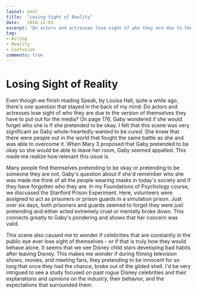 ```yaml
---
layout: post
title:  "Losing Sight of Reality"
date:   2018-12-01
excerpt: "Do actors and actresses lose sight of who they are due to the version of themselves they have to put out for the media?"
tag:
- Acting
- Reality
- Confusion
comments: true
---
```


# Losing Sight of Reality

  Even though we finish reading Speak, by Louisa Hall, quite a while ago, there's one question that stayed in the back of my mind: Do actors and actresses lose sight of who they are due to the version of themselves they have to put out for the media? On page 176, Gaby wondered if she would forget who she is if she pretended to be okay. I felt that this scene was very significant as Gaby whole-heartedly wanted to be *cured*. She knew that there were people out in the world that fought the same battle as she and was able to overcome it. When Mary 3 proposed that Gaby pretended to be okay so she would be able to leave her room, Gaby seemed appalled. This made me realize how relevant this issue is.

  Many people find themselves pretending to be okay or pretending to be someone they are not. Gaby's question about if she'd remember who she was made me think of all the people wearing masks in today's society and if they have forgotten who they are. In my Foundations of Psychology course, we discussed the Stanford Prison Experiment. Here, volunteers were assigned to act as prisoners or prison guards in a simulation prison. Just over six days, both prisoners and guards seemed to forget they were just pretending and either acted extremely cruel or mentally broke down. This connects greatly to Gaby's pondering and shows that her concern was valid.

   This scene also caused me to wonder if celebrities that are constantly in the public eye ever lose sight of themselves - or if that is truly how they would behave alone. It seems that we see Disney child stars developing bad habits after leaving Disney. This makes me wonder if during filming television shows, movies, and meeting fans, they pretending to be innocent for so long that once they had the chance, broke out of the gilded shell. I'd be very intrigued to see a study focused on past *rogue* Disney celebrities and their explanations and opinions on the industry, their behavior, and the expectations that surrounded them.
